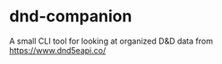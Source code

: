 # dnd-companion
A small CLI tool for looking at organized D&amp;D data from https://www.dnd5eapi.co/
